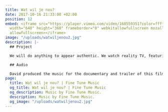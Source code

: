 ```yaml
---
title: Wat wil je nou?
date: 2017-10-16 21:33:00 +02:00
position: 12
embed: <iframe src="https://player.vimeo.com/video/168559351?color=ffffff&title=0&byline=0&portrait=0"
  width="640" height="360" frameborder="0" webkitallowfullscreen mozallowfullscreen
  allowfullscreen></iframe>
image: "/uploads/watwiljenou2.jpg"
description: |-
  ## Project

  We will do anything to appear authentic. We watch reality TV, featuring real people, and on Facebook we present ourselves as unique personalities because being authentic is what it is all about. We think we are completely free in doing so, but are we? Can we still call it authenticity if everybody is trying for the same thing? ‘Wat wil je nou?’ (‘What is it you want?’) uses film, interviews and essays to explore an obsession with one of the emptiest concepts of today: Authenticity. The film was nominated for best Groninger Film 2016 and the Noordelijke Filmfestival in Leeuwarden was one of the many events where it was presented. Watch the complete film on the <a href="http://www.watwiljenou.nl" target="_blank">website</a>.

  ## Audio

  David produced the music for the documentary and trailer of this film. For the composition of the unconventional soundtrack he used strict rules: He opted, for instance, for using one single musical theme throughout the film, based on the intro of Igor Stravinsky’s “Le Sacre Du Printemps”. He used a piano as a percussion instrument, as a way of creating a unique and bold sound.
page:
  title: Wat wil je nou? | Fine Tune Music
  og_title: Wat wil je nou? | Fine Tune Music
  og_description: Music by Fine Tune Music.
  description: Music by Fine Tune Music.
  og_image: "/uploads/watwiljenou2.jpg"
---
```


